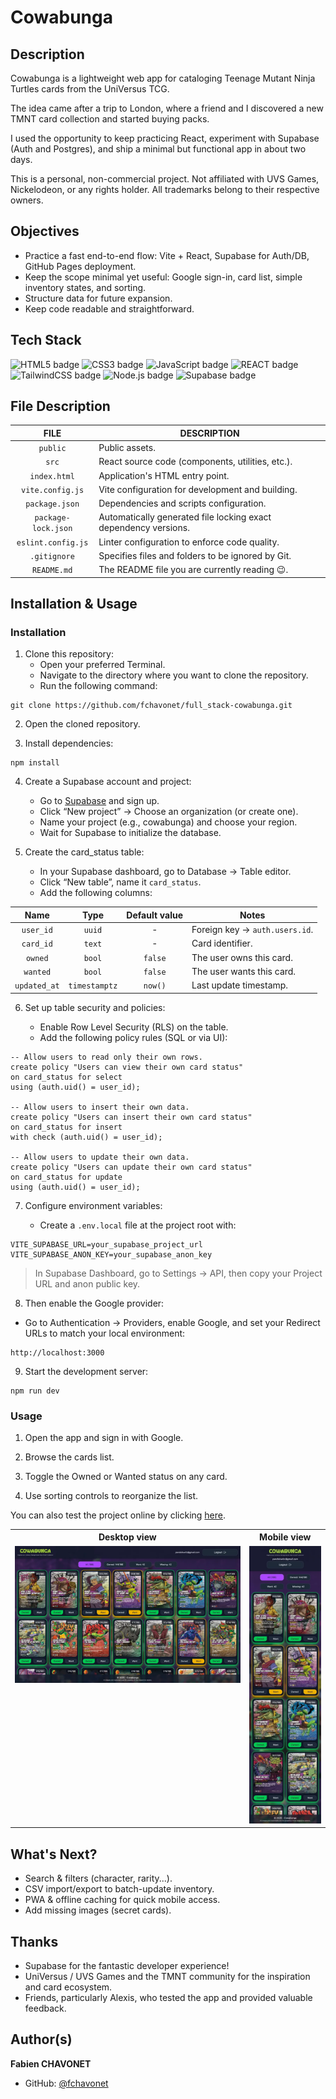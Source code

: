 # Cowabunga

## Description

Cowabunga is a lightweight web app for cataloging Teenage Mutant Ninja Turtles cards from the UniVersus TCG.

The idea came after a trip to London, where a friend and I discovered a new TMNT card collection and started buying packs.

I used the opportunity to keep practicing React, experiment with Supabase (Auth and Postgres), and ship a minimal but functional app in about two days.

This is a personal, non-commercial project. Not affiliated with UVS Games, Nickelodeon, or any rights holder. All trademarks belong to their respective owners.

## Objectives

- Practice a fast end-to-end flow: Vite + React, Supabase for Auth/DB, GitHub Pages deployment.
- Keep the scope minimal yet useful: Google sign-in, card list, simple inventory states, and sorting.
- Structure data for future expansion.
- Keep code readable and straightforward.

## Tech Stack

![HTML5 badge](https://img.shields.io/badge/HTML5-e34f26?logo=html5&logoColor=white&style=for-the-badge)
![CSS3 badge](https://img.shields.io/badge/CSS3-1572b6?logo=css&logoColor=white&style=for-the-badge)
![JavaScript badge](https://img.shields.io/badge/JAVASCRIPT-f7df1e?logo=javascript&logoColor=black&style=for-the-badge)
![REACT badge](https://img.shields.io/badge/REACT-61dafb?logo=react&logoColor=black&style=for-the-badge)
![TailwindCSS badge](https://img.shields.io/badge/TAILWINDCSS-06b6d4?logo=tailwindcss&logoColor=white&style=for-the-badge)
![Node.js badge](https://img.shields.io/badge/NODE.JS-5fa04e?logo=node.js&logoColor=white&style=for-the-badge)
![Supabase badge](https://img.shields.io/badge/Supabase-3fcf8e?logo=supabase&logoColor=white&style=for-the-badge)

## File Description

| **FILE**            | **DESCRIPTION**                                                 |
| :-----------------: | --------------------------------------------------------------- |
| `public`            | Public assets.                                                  |
| `src`               | React source code (components, utilities, etc.).                |
| `index.html`        | Application's HTML entry point.                                 |
| `vite.config.js`    | Vite configuration for development and building.                |
| `package.json`      | Dependencies and scripts configuration.                         |
| `package-lock.json` | Automatically generated file locking exact dependency versions. |
| `eslint.config.js`  | Linter configuration to enforce code quality.                   |
| `.gitignore`        | Specifies files and folders to be ignored by Git.               |
| `README.md`         | The README file you are currently reading 😉.                   |

## Installation & Usage

### Installation

1. Clone this repository:
    - Open your preferred Terminal.
    - Navigate to the directory where you want to clone the repository.
    - Run the following command:

```
git clone https://github.com/fchavonet/full_stack-cowabunga.git
```

2. Open the cloned repository.

3. Install dependencies:

```
npm install
```

4. Create a Supabase account and project:

    - Go to [Supabase](https://supabase.com) and sign up.
    - Click “New project” → Choose an organization (or create one).
    - Name your project (e.g., cowabunga) and choose your region.
    - Wait for Supabase to initialize the database.

5. Create the card_status table:

    - In your Supabase dashboard, go to Database → Table editor.
    - Click “New table”, name it `card_status`.
    - Add the following columns:

| **Name**     | **Type**      | **Default value** | **Notes**                      |
| :----------: | :-----------: | :---------------: | ------------------------------ |
| `user_id`    | `uuid`        | -                 | Foreign key → `auth.users.id`. |
| `card_id`    | `text`        | -                 | Card identifier.               |
| `owned`      | `bool`        | `false`           | The user owns this card.       |
| `wanted`     | `bool`        | `false`           | The user wants this card.      |
| `updated_at` | `timestamptz` | `now()`           | Last update timestamp.         |

6. Set up table security and policies:

    - Enable Row Level Security (RLS) on the table.
    - Add the following policy rules (SQL or via UI):

```
-- Allow users to read only their own rows.
create policy "Users can view their own card status"
on card_status for select
using (auth.uid() = user_id);

-- Allow users to insert their own data.
create policy "Users can insert their own card status"
on card_status for insert
with check (auth.uid() = user_id);

-- Allow users to update their own data.
create policy "Users can update their own card status"
on card_status for update
using (auth.uid() = user_id);
```

7. Configure environment variables:

    - Create a `.env.local` file at the project root with:

```
VITE_SUPABASE_URL=your_supabase_project_url
VITE_SUPABASE_ANON_KEY=your_supabase_anon_key
```

> In Supabase Dashboard, go to Settings → API, then copy your Project URL and anon public key.

8. Then enable the Google provider:
    
- Go to Authentication → Providers, enable Google, and set your Redirect URLs to match your local environment:

```
http://localhost:3000
```

9. Start the development server:

```
npm run dev
```

### Usage

1. Open the app and sign in with Google.
   
2. Browse the cards list.
   
3. Toggle the Owned or Wanted status on any card.
   
4. Use sorting controls to reorganize the list.

You can also test the project online by clicking [here](https://fchavonet.github.io/full_stack-cowabunga/). 

<table>
    <tr>
        <th align="center" style="text-align: center;">Desktop view</th>
        <th align="center" style="text-align: center;">Mobile view</th>
    </tr>
    <tr valign="top">
        <td align="center">
            <img src="./public/screenshots/desktop_page_screenshot.webp" alt="Desktop Screenshots" width="100%">
        </td>
        <td align="center">
            <img src="./public/screenshots/mobile_page_screenshot.webp" alt="Mobile Screenshot" width="100%">
        </td>
    </tr>
</table>

## What's Next?

- Search & filters (character, rarity...).
- CSV import/export to batch-update inventory.
- PWA & offline caching for quick mobile access.
- Add missing images (secret cards).

## Thanks

- Supabase for the fantastic developer experience!
- UniVersus / UVS Games and the TMNT community for the inspiration and card ecosystem.
- Friends, particularly Alexis, who tested the app and provided valuable feedback.

## Author(s)

**Fabien CHAVONET**
- GitHub: [@fchavonet](https://github.com/fchavonet)

